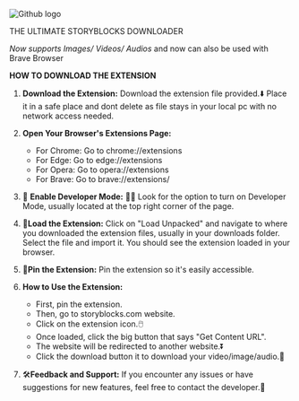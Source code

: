 ![Github logo](https://github.com/user-attachments/assets/d54ed1ff-27c1-463f-9f1e-b1fb34a1b7fb)


THE ULTIMATE STORYBLOCKS DOWNLOADER

_Now supports Images/ Videos/ Audios_ and now can also be used with Brave Browser

**HOW TO DOWNLOAD THE EXTENSION**
1. **Download the Extension:**
   Download the extension file provided.⬇️
   Place it in a safe place and dont delete as file stays in your local pc with no network access needed.

3. **Open Your Browser's Extensions Page:**
   - For Chrome: Go to chrome://extensions
   - For Edge: Go to edge://extensions
   - For Opera: Go to opera://extensions
   - For Brave: Go to brave://extensions/

4. 🔧 **Enable Developer Mode:** 👨‍💻
   Look for the option to turn on Developer Mode, usually located at the top right corner of the page.

5. 📂**Load the Extension:**
   Click on "Load Unpacked" and navigate to where you downloaded the extension files, usually in your downloads folder. Select the file and import it. You should see the extension loaded in your browser.

6. 📌**Pin the Extension:**
   Pin the extension so it's easily accessible.

7. **How to Use the Extension:**
   - First, pin the extension.
   - Then, go to storyblocks.com website.
   - Click on the extension icon.🖱️
   - Once loaded, click the big button that says "Get Content URL".
   - The website will be redirected to another website.⏬
   - Click the download button it to download your video/image/audio.📸

8. 🛠️**Feedback and Support:**
   If you encounter any issues or have suggestions for new features, feel free to contact the developer.📩
